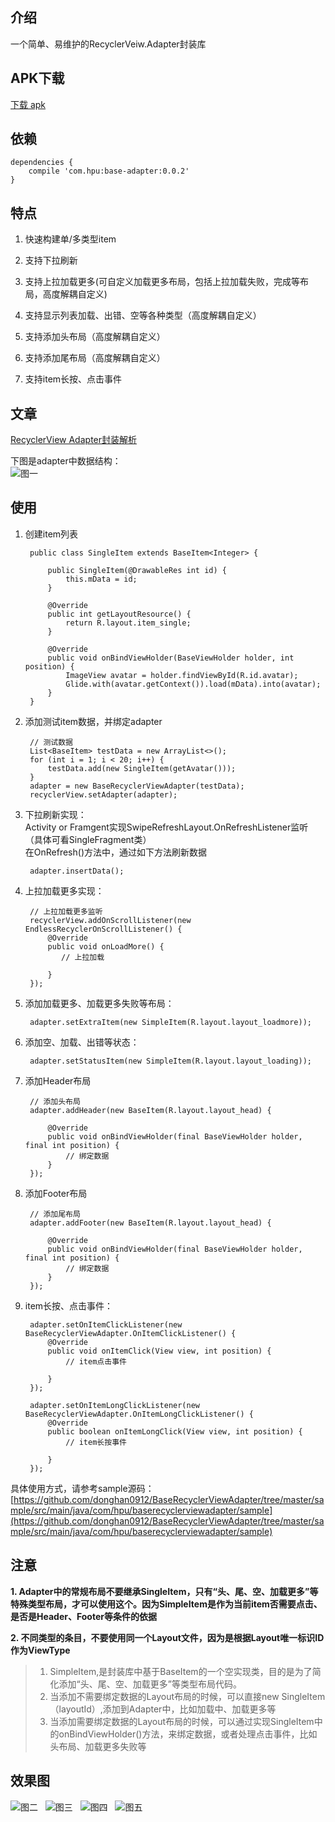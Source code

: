## 介绍
一个简单、易维护的RecyclerVeiw.Adapter封装库

## APK下载
[下载 apk](https://fir.im/8n2j)

## 依赖

	dependencies {
		compile 'com.hpu:base-adapter:0.0.2'
	}

## 特点

1. 快速构建单/多类型item

2. 支持下拉刷新

3. 支持上拉加载更多(可自定义加载更多布局，包括上拉加载失败，完成等布局，高度解耦自定义)

4. 支持显示列表加载、出错、空等各种类型（高度解耦自定义）

5. 支持添加头布局（高度解耦自定义）

6. 支持添加尾布局（高度解耦自定义）

7. 支持item长按、点击事件

## 文章
[RecyclerView Adapter封装解析](http://www.jianshu.com/p/8792d76b8148)  

下图是adapter中数据结构：  
![图一](screenshot/adapter_data.png)

## 使用

1. 创建item列表

		public class SingleItem extends BaseItem<Integer> {

		    public SingleItem(@DrawableRes int id) {
		        this.mData = id;
		    }
		
		    @Override
		    public int getLayoutResource() {
		        return R.layout.item_single;
		    }
		
		    @Override
		    public void onBindViewHolder(BaseViewHolder holder, int position) {
		        ImageView avatar = holder.findViewById(R.id.avatar);
		        Glide.with(avatar.getContext()).load(mData).into(avatar);
		    }
		}

2. 添加测试item数据，并绑定adapter

		// 测试数据
        List<BaseItem> testData = new ArrayList<>();
        for (int i = 1; i < 20; i++) {
            testData.add(new SingleItem(getAvatar()));
        }
        adapter = new BaseRecyclerViewAdapter(testData);
        recyclerView.setAdapter(adapter);

3. 下拉刷新实现：  
  Activity or Framgent实现SwipeRefreshLayout.OnRefreshListener监听（具体可看SingleFragment类）  
  在OnRefresh()方法中，通过如下方法刷新数据

		adapter.insertData();

4. 上拉加载更多实现：

		// 上拉加载更多监听
        recyclerView.addOnScrollListener(new EndlessRecyclerOnScrollListener() {
            @Override
            public void onLoadMore() {
               // 上拉加载
                
            }
        });

5. 添加加载更多、加载更多失败等布局：  

		adapter.setExtraItem(new SimpleItem(R.layout.layout_loadmore));
	
6. 添加空、加载、出错等状态：

		adapter.setStatusItem(new SimpleItem(R.layout.layout_loading));

7. 添加Header布局

		// 添加头布局
        adapter.addHeader(new BaseItem(R.layout.layout_head) {

            @Override
            public void onBindViewHolder(final BaseViewHolder holder, final int position) {
                // 绑定数据
            }
        });

8. 添加Footer布局

		// 添加尾布局
        adapter.addFooter(new BaseItem(R.layout.layout_head) {

            @Override
            public void onBindViewHolder(final BaseViewHolder holder, final int position) {
                // 绑定数据
            }
        });

9. item长按、点击事件：

		adapter.setOnItemClickListener(new BaseRecyclerViewAdapter.OnItemClickListener() {
            @Override
            public void onItemClick(View view, int position) {
                // item点击事件

            }
        });

        adapter.setOnItemLongClickListener(new BaseRecyclerViewAdapter.OnItemLongClickListener() {
            @Override
            public boolean onItemLongClick(View view, int position) {
                // item长按事件

            }
        });


 具体使用方式，请参考sample源码：[https://github.com/donghan0912/BaseRecyclerViewAdapter/tree/master/sample/src/main/java/com/hpu/baserecyclerviewadapter/sample](https://github.com/donghan0912/BaseRecyclerViewAdapter/tree/master/sample/src/main/java/com/hpu/baserecyclerviewadapter/sample)

## 注意  
**1. Adapter中的常规布局不要继承SingleItem，只有“头、尾、空、加载更多”等特殊类型布局，才可以使用这个。因为SimpleItem是作为当前item否需要点击、是否是Header、Footer等条件的依据**
  
**2. 不同类型的条目，不要使用同一个Layout文件，因为是根据Layout唯一标识ID作为ViewType**

> 1. SimpleItem,是封装库中基于BaseItem的一个空实现类，目的是为了简化添加“头、尾、空、加载更多”等类型布局代码。
> 2. 当添加不需要绑定数据的Layout布局的时候，可以直接new SingleItem（layoutId）,添加到Adapter中，比如加载中、加载更多等
> 3. 当添加需要绑定数据的Layout布局的时候，可以通过实现SingleItem中的onBindViewHolder()方法，来绑定数据，或者处理点击事件，比如头布局、加载更多失败等

## 效果图
  
![图二](screenshot/linear.gif)  
![图三](screenshot/error.gif)  
![图四](screenshot/glid.gif)  
![图五](screenshot/staggered.gif)  

